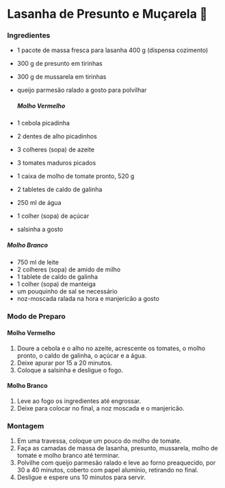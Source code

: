 # Lasanha de Presunto e Muçarela  :cake:



### Ingredientes

- 1 pacote de massa fresca para lasanha 400 g (dispensa cozimento)

- 300 g de presunto em tirinhas

- 300 g de mussarela em tirinhas

- queijo parmesão ralado a gosto para polvilhar

  ##### Molho Vermelho

- 1 cebola picadinha
- 2 dentes de alho picadinhos
- 3 colheres (sopa) de azeite
- 3 tomates maduros picados
- 1 caixa de molho de tomate pronto, 520 g
- 2 tabletes de caldo de galinha
- 250 ml de água
- 1 colher (sopa) de açúcar
- salsinha a gosto

##### Molho  Branco

- 750 ml de leite
- 2 colheres (sopa) de amido de milho
- 1 tablete de caldo de galinha
- 1 colher (sopa) de manteiga
- um pouquinho de sal se necessário
- noz-moscada ralada na hora e manjericão a gosto

### Modo de Preparo

#### Molho Vermelho

1. Doure a cebola e o alho no azeite, acrescente os tomates, o molho pronto, o caldo de galinha, o açúcar e a água.
2. Deixe apurar por 15 a 20 minutos.
3. Coloque a salsinha e desligue o fogo.

#### Molho Branco 

1. Leve ao fogo os ingredientes até engrossar.
2. Deixe para colocar no final, a noz moscada e o manjericão.

### Montagem

1. Em uma travessa, coloque um pouco do molho de tomate.
2. Faça as camadas de massa de lasanha, presunto, mussarela, molho de tomate e molho branco até terminar.
3. Polvilhe com queijo parmesão ralado e leve ao forno preaquecido, por 30 a 40 minutos, coberto com papel alumínio, retirando no final.
4. Desligue e espere uns 10 minutos para servir.

### 